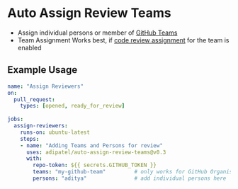 
# Auto Assign Review Teams
- Assign individual persons or member of [GitHub Teams](https://help.github.com/en/github/setting-up-and-managing-organizations-and-teams/organizing-members-into-teams) 
- Team Assignment Works best, if [code review assignment](https://help.github.com/en/github/setting-up-and-managing-organizations-and-teams/managing-code-review-assignment-for-your-team) for the team is enabled

## Example Usage
```yaml
name: "Assign Reviewers"
on:  
  pull_request:
    types: [opened, ready_for_review]
     
jobs:
  assign-reviewers:
    runs-on: ubuntu-latest
    steps:
    - name: "Adding Teams and Persons for review"
      uses: adipatel/auto-assign-review-teams@v0.3
      with:
        repo-token: ${{ secrets.GITHUB_TOKEN }}
        teams: "my-github-team"         # only works for GitHub Organisation/Teams
        persons: "aditya"               # add individual persons here 
```